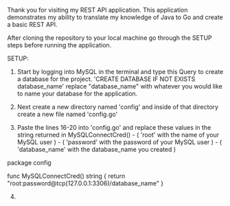 Thank you for visiting my REST API application. This application demonstrates my ability to translate my knowledge of Java to Go and create a basic REST API.

After cloning the repository to your local machine go through the SETUP steps before running the application.

SETUP: 

1. Start by logging into MySQL in the terminal and type this Query to create a database for the project. 'CREATE DATABASE IF NOT EXISTS database_name' replace "database_name" with whatever you would like to name your database for the application.

2. Next create a new directory named 'config' and inside of that directory create a new file named 'config.go' 

3. Paste the lines 16-20 into 'config.go' and replace these values in the string returned in MySQLConnectCred()
        - ( 'root' with the name of your MySQL user ) 
        - ( 'password' with the password of your MySQL user )
        - ( 'database_name' with the database_name you created )
  
  package config

  func MySQLConnectCred() string {
	  return "root:password@tcp(127.0.0.1:3306)/database_name"
  }

4.   


